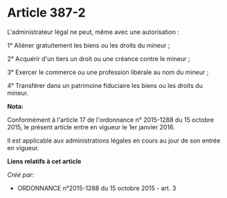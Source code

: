 # Article 387-2

L'administrateur légal ne peut, même avec une autorisation :

1° Aliéner gratuitement les biens ou les droits du mineur ;

2° Acquérir d'un tiers un droit ou une créance contre le mineur ;

3° Exercer le commerce ou une profession libérale au nom du mineur ;

4° Transférer dans un patrimoine fiduciaire les biens ou les droits du mineur.

**Nota:**

Conformément à l'article 17 de l'ordonnance n° 2015-1288 du 15 octobre 2015, le présent article entre en vigueur le 1er
janvier 2016.

Il est applicable aux administrations légales en cours au jour de son entrée en vigueur.

**Liens relatifs à cet article**

_Créé par_:

  - ORDONNANCE n°2015-1288 du 15 octobre 2015 - art. 3
